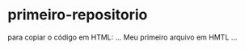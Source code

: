 # primeiro-repositorio

para copiar o código em HTML:
...
<hmtl>
  <hl>Meu primeiro arquivo em HMTL</hl> 
</hmtl>
...
